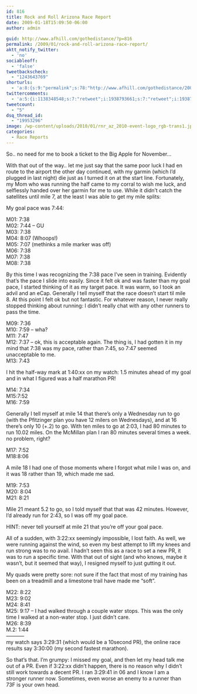 ```yaml
---
id: 816
title: Rock and Roll Arizona Race Report
date: 2009-01-18T15:09:50-06:00
author: admin
  
guid: http://www.afhill.com/gothedistance/?p=816
permalink: /2009/01/rock-and-roll-arizona-race-report/
aktt_notify_twitter:
  - 'no'
sociableoff:
  - 'false'
tweetbackscheck:
  - "1243643769"
shorturls:
  - 'a:8:{s:9:"permalink";s:78:"http://www.afhill.com/gothedistance/2009/01/rock-and-roll-arizona-race-report/";s:7:"tinyurl";s:25:"http://tinyurl.com/8l97vs";s:4:"isgd";s:17:"http://is.gd/gn8i";s:5:"bitly";s:20:"http://bit.ly/1UyRip";s:5:"snipr";s:22:"http://snipr.com/aaz2d";s:5:"snurl";s:22:"http://snurl.com/aaz2d";s:7:"snipurl";s:24:"http://snipurl.com/aaz2d";s:4:"trim";s:17:"http://tr.im/9psi";}'
twittercomments:
  - 'a:5:{i:1138348548;s:7:"retweet";i:1938793661;s:7:"retweet";i:1938778227;s:7:"retweet";i:1935041374;s:7:"retweet";i:1934959828;s:7:"retweet";}'
tweetcount:
  - "5"
dsq_thread_id:
  - "19953296"
image: /wp-content/uploads/2010/01/rnr_az_2010-event-logo_rgb-trans1.jpg
categories:
  - Race Reports
---
```

So.. no need for me to book a ticket to the Big Apple for November&#8230;

With that out of the way.. let me just say that the same poor luck I had en route to the airport the other day continued, with my garmin (which I&#8217;d plugged in last night) die just as I turned it on at the start line. Fortunately, my Mom who was running the half came to my corral to wish me luck, and selflessly handed over her garmin for me to use. While it didn&#8217;t catch the satellites until mile 7, at the least I was able to get my mile splits: 

My goal pace was 7:44:

M01: 7:38  
M02: 7:44 &#8211; GU  
M03: 7:38  
M04: 8:07 (Whoops!)  
M05: 7:07 (methinks a mile marker was off)  
M06: 7:38  
M07: 7:38  
M08: 7:38

By this time I was recognizing the 7:38 pace I&#8217;ve seen in training. Evidently that&#8217;s the pace I slide into easily. Since it felt ok and was faster than my goal pace, I started thinking of it as my target pace. It was warm, so I took an advil and an eCap. Generally I tell myself that the race doesn&#8217;t start til mile 8. At this point I felt ok but not fantastic. For whatever reason, I never really stopped thinking about running: I didn&#8217;t really chat with any other runners to pass the time. 

M09: 7:36  
M10: 7:59 &#8211; wha?  
M11: 7:47  
M12: 7:37 &#8211; ok, this is acceptable again. The thing is, I had gotten it in my mind that 7:38 was my pace, rather than 7:45, so 7:47 seemed unacceptable to me.  
M13: 7:43

I hit the half-way mark at 1:40:xx on my watch: 1.5 minutes ahead of my goal and in what I figured was a half marathon PR! 

M14: 7:34  
M15:7:52  
M16: 7:59 

Generally I tell myself at mile 14 that there&#8217;s only a Wednesday run to go (with the Pfitzinger plan you have 12 milers on Wednesdays), and at 16 there&#8217;s only 10 (+.2) to go. With ten miles to go at 2:03, I had 80 minutes to run 10.02 miles. On the McMillan plan I ran 80 minutes several times a week. no problem, right?

M17: 7:52  
M18:8:06

A mile 18 I had one of those moments where I forgot what mile I was on, and it was 18 rather than 19, which made me sad.

M19: 7:53  
M20: 8:04  
M21: 8:21

Mile 21 meant 5.2 to go, so I told myself that that was 42 minutes. However, I&#8217;d already run for 2:43, so I was off my goal pace. 

HINT: never tell yourself at mile 21 that you&#8217;re off your goal pace.

All of a sudden, with 3:22:xx seemingly impossible, I lost faith. As well, we were running against the wind, so even my best attempt to lift my knees and run strong was to no avail. I hadn&#8217;t seen this as a race to set a new PR, it was to run a specific time. With that out of sight (and who knows, maybe it wasn&#8217;t, but it seemed that way), I resigned myself to just gutting it out. 

My quads were pretty sore: not sure if the fact that most of my training has been on a treadmill and a limestone trail have made me &#8220;soft&#8221;. 

M22: 8:22  
M23: 9:02  
M24: 8:41  
M25: 9:17 &#8211; I had walked through a couple water stops. This was the only time I walked at a non-water stop. I just didn&#8217;t care.  
M26: 8:39  
M.2: 1:44  
&#8212;&#8212;&#8212;&#8211;  
my watch says 3:29:31 (which would be a 10second PR), the online race results say 3:30:00 (my second fastest marathon).

So that&#8217;s that. I&#8217;m grumpy: I missed my goal, and then let my head talk me out of a PR. Even if 3:22:xx didn&#8217;t happen, there is no reason why I didn&#8217;t still work towards a decent PR. I ran 3:29:41 in 06 and I know I am a stronger runner now. Sometimes, even worse an enemy to a runner than 73F is your own head.